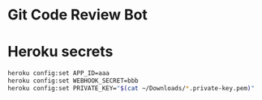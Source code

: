 # Git Code Review Bot

# Heroku secrets

```bash
heroku config:set APP_ID=aaa
heroku config:set WEBHOOK_SECRET=bbb
heroku config:set PRIVATE_KEY="$(cat ~/Downloads/*.private-key.pem)"
```